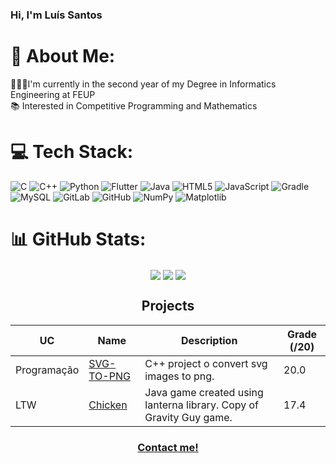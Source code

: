 
### Hi, I'm Luís Santos

# 💫 About Me:
👨🏻‍💻I'm currently in the second year of my Degree in Informatics Engineering at FEUP<br>📚 Interested in Competitive Programming and Mathematics


# 💻 Tech Stack:
![C](https://img.shields.io/badge/c-%2300599C.svg?style=for-the-badge&logo=c&logoColor=white) ![C++](https://img.shields.io/badge/c++-%2300599C.svg?style=for-the-badge&logo=c%2B%2B&logoColor=white) ![Python](https://img.shields.io/badge/python-3670A0?style=for-the-badge&logo=python&logoColor=ffdd54) ![Flutter](https://img.shields.io/badge/Flutter-%2302569B.svg?style=for-the-badge&logo=Flutter&logoColor=white) ![Java](https://img.shields.io/badge/java-%23ED8B00.svg?style=for-the-badge&logo=openjdk&logoColor=white) ![HTML5](https://img.shields.io/badge/html5-%23E34F26.svg?style=for-the-badge&logo=html5&logoColor=white) ![JavaScript](https://img.shields.io/badge/javascript-%23323330.svg?style=for-the-badge&logo=javascript&logoColor=%23F7DF1E) ![Gradle](https://img.shields.io/badge/Gradle-02303A.svg?style=for-the-badge&logo=Gradle&logoColor=white) ![MySQL](https://img.shields.io/badge/mysql-4479A1.svg?style=for-the-badge&logo=mysql&logoColor=white) ![GitLab](https://img.shields.io/badge/gitlab-%23181717.svg?style=for-the-badge&logo=gitlab&logoColor=white) ![GitHub](https://img.shields.io/badge/github-%23121011.svg?style=for-the-badge&logo=github&logoColor=white) ![NumPy](https://img.shields.io/badge/numpy-%23013243.svg?style=for-the-badge&logo=numpy&logoColor=white) ![Matplotlib](https://img.shields.io/badge/Matplotlib-%23ffffff.svg?style=for-the-badge&logo=Matplotlib&logoColor=black)
# 📊 GitHub Stats:
<p align = "center">
<img align="center" src = "https://github-readme-stats.vercel.app/api?username=Dead4ever07&theme=dark&hide_border=false&include_all_commits=true&count_private=true">
<img align="center" src = "https://github-readme-streak-stats.herokuapp.com/?user=Dead4ever07&theme=dark&hide_border=false">
<img align="center" src = "https://github-readme-stats.vercel.app/api/top-langs/?username=Dead4ever07&theme=dark&hide_border=false&include_all_commits=true&count_private=true&layout=compact">
</p>

  
<h2 align = "center" >Projects</h2>
<div align = "center" >
  
| UC   | Name      | Description                                                                                                                                                   | Grade (/20) |
|------|-----------|---------------------------------------------------------------------------------------------------------------------------------------------------------------|-------------|
|Programação   |[SVG-TO-PNG    ](https://github.com/FEUP-LDTS-2024/project-t09g03)|C++ project o convert svg images to png.                                                        |     20.0    |
|LTW   |[Chicken    ](https://github.com/FEUP-LDTS-2024/project-t09g03)|Java game created using lanterna library. Copy of Gravity Guy game.                                        |     17.4    |

</div>

<h3 align = "center" ><a href="mailto:up202306823@up.pt">Contact me!</a></h3>
